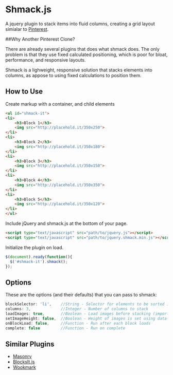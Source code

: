 Shmack.js
===========

A jquery plugin to stack items into fluid columns, creating a grid layout simialar to [Pinterest](http://www.pinterest.com).

##Why Another Pinterest Clone?

There are already several plugins that does what shmack does. The only problem is that they use fixed calculated positioning, which is poor for bloat, performance, and responsive layouts.

Shmack is a lighweight, responsive solution that stacks elements into columns, as appose to using fixed calculations to position them.

How to Use
----------

Create markup with a container, and child elements
```html
<ul id="shmack-it">
<li>
    <h3>Block 1</h3>
    <img src="http://placehold.it/350x250">
</li>
<li>
    <h3>Block 2</h3>
    <img src="http://placehold.it/350x180">
</li>
<li>
    <h3>Block 3</h3>
    <img src="http://placehold.it/350x150">
</li>
<li>
    <h3>Block 4</h3>
    <img src="http://placehold.it/350x350">
</li>
<li>
    <h3>Block 5</h3>
    <img src="http://placehold.it/350x120">
</li>
</ul>
```

Include jQuery and shmack.js at the bottom of your page.
```html
<script type="text/javascript" src="path/to/jquery.js"></script>
<script type="text/javascript" src="path/to/jquery.shmack.min.js"></script>
```

Initialize the plugin on load.
```javascript
$(document).ready(function(){
  $('#shmack-it').shmack();
});
````

Options
-------

These are the options (and their defaults) that you can pass to shmack:

```javascript
blockSelector: 'li',	//String - Selector for elements to be sorted into columns
columns: 3,				//Integer - Number of columns to stack
loadImages: true,		//Boolean - Load images before stacking (important for calculating heights)
setImageHeight: false,	//Boolean - Height of images is set using data-height (used for faster *	load time)
onBlockLoad: false,		//Function - Run after each block loads
complete: false			//Function - Run on complete
````

Similar Plugins
---------------

*	[Masonry](https://github.com/desandro/masonry)
*	[BlocksIt.js](http://www.inwebson.com/jquery/blocksit-js-dynamic-grid-layout-jquery-plugin/)
*	[Wookmark](https://github.com/GBKS/Wookmark-jQuery)
